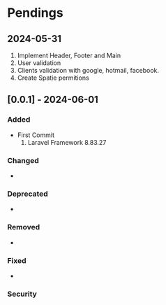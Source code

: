 # Pendings

## 2024-05-31

1.  Implement Header, Footer and Main
2.  User validation
3.  Clients validation with google, hotmail, facebook.
4.  Create Spatie permitions

## [0.0.1] - 2024-06-01
### Added
-   First Commit
    1. Laravel Framework 8.83.27
### Changed
-   
### Deprecated
-   
### Removed
-   
### Fixed
-   
### Security

